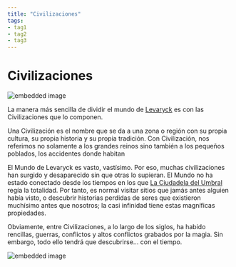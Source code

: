 ```yaml
---
title: "Civilizaciones"
tags:
- tag1
- tag2
- tag3
---
```

# Civilizaciones

![embedded image](https://assets.legendkeeper.com/aa59bb46-b7ac-43c1-b896-0971a7ea4f5e.jpg "Attachment")

La manera más sencilla de dividir el mundo de [Levaryck](https://www.legendkeeper.com/app/ckvil5g57t6310808rct5ktxd/ckwl6ccs4000a036cbm61llf5/) es con las Civilizaciones que lo componen.

Una Civilización es el nombre que se da a una zona o región con su propia cultura, su propia historia y su propia tradición. Con Civilización, nos referimos no solamente a los grandes reinos sino también a los pequeños poblados, los accidentes donde habitan

El Mundo de Levaryck es vasto, vastísimo. Por eso, muchas civilizaciones han surgido y desaparecido sin que otras lo supieran. El Mundo no ha estado conectado desde los tiempos en los que [La Ciudadela del Umbral](https://www.legendkeeper.com/app/ckvil5g57t6310808rct5ktxd/cky1plko8001p037c854lyoys/) regía la totalidad. Por tanto, es normal visitar sitios que jamás antes alguien había visto, o descubrir historias perdidas de seres que existieron muchísimo antes que nosotros; la casi infinidad tiene estas magníficas propiedades.

Obviamente, entre Civilizaciones, a lo largo de los siglos, ha habido rencillas, guerras, conflictos y altos conflictos grabados por la magia. Sin embargo, todo ello tendrá que descubrirse… con el tiempo.

![embedded image](https://assets.legendkeeper.com/6a959af3-e2ab-4f29-92fa-a1129de0d65e.jpg "Attachment")

